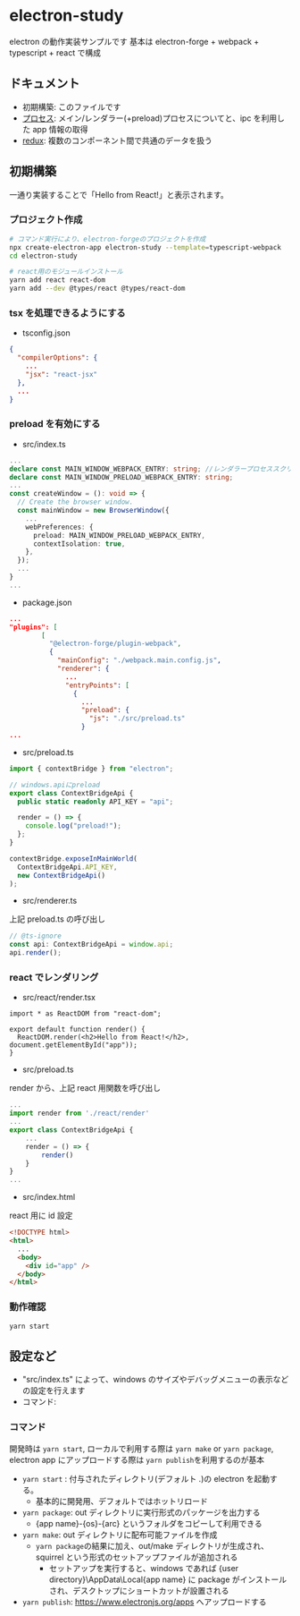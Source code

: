 # electron-study

electron の動作実装サンプルです
基本は electron-forge + webpack + typescript + react で構成

## ドキュメント

- 初期構築: このファイルです
- [プロセス](./docs/process.md): メイン/レンダラー(+preload)プロセスについてと、ipc を利用した app 情報の取得
- [redux](./docs/redux.md): 複数のコンポーネント間で共通のデータを扱う

## 初期構築

一通り実装することで「Hello from React!」と表示されます。

### プロジェクト作成

```bash
# コマンド実行により、electron-forgeのプロジェクトを作成
npx create-electron-app electron-study --template=typescript-webpack
cd electron-study

# react用のモジュールインストール
yarn add react react-dom
yarn add --dev @types/react @types/react-dom
```

### tsx を処理できるようにする

- tsconfig.json

```json
{
  "compilerOptions": {
    ...
    "jsx": "react-jsx"
  },
  ...
}
```

### preload を有効にする

- src/index.ts

```ts
...
declare const MAIN_WINDOW_WEBPACK_ENTRY: string; //レンダラープロセススクリプトのファイルパス
declare const MAIN_WINDOW_PRELOAD_WEBPACK_ENTRY: string;
...
const createWindow = (): void => {
  // Create the browser window.
  const mainWindow = new BrowserWindow({
    ...
    webPreferences: {
      preload: MAIN_WINDOW_PRELOAD_WEBPACK_ENTRY,
      contextIsolation: true,
    },
  });
  ...
}
...
```

- package.json

```json
...
"plugins": [
        [
          "@electron-forge/plugin-webpack",
          {
            "mainConfig": "./webpack.main.config.js",
            "renderer": {
              ...
              "entryPoints": [
                {
                  ...
                  "preload": {
                    "js": "./src/preload.ts"
                  }
...
```

- src/preload.ts

```ts
import { contextBridge } from "electron";

// windows.apiにpreload
export class ContextBridgeApi {
  public static readonly API_KEY = "api";

  render = () => {
    console.log("preload!");
  };
}

contextBridge.exposeInMainWorld(
  ContextBridgeApi.API_KEY,
  new ContextBridgeApi()
);
```

- src/renderer.ts

上記 preload.ts の呼び出し

```ts
// @ts-ignore
const api: ContextBridgeApi = window.api;
api.render();
```

### react でレンダリング

- src/react/render.tsx

```tsx
import * as ReactDOM from "react-dom";

export default function render() {
  ReactDOM.render(<h2>Hello from React!</h2>, document.getElementById("app"));
}
```

- src/preload.ts

render から、上記 react 用関数を呼び出し

```ts
...
import render from './react/render'
...
export class ContextBridgeApi {
    ...
    render = () => {
        render()
    }
}
...
```

- src/index.html

react 用に id 設定

```html
<!DOCTYPE html>
<html>
  ...
  <body>
    <div id="app" />
  </body>
</html>
```

### 動作確認

```bash
yarn start
```

## 設定など

- "src/index.ts" によって、windows のサイズやデバッグメニューの表示などの設定を行えます
- コマンド:

### コマンド

開発時は `yarn start`, ローカルで利用する際は `yarn make` or `yarn package`, electron app にアップロードする際は `yarn publish`を利用するのが基本

- `yarn start` : 付与されたディレクトリ(デフォルト .)の electron を起動する。
  - 基本的に開発用、デフォルトではホットリロード
- `yarn package`: out ディレクトリに実行形式のパッケージを出力する
  - {app name}-{os}-{arc} というフォルダをコピーして利用できる
- `yarn make`: out ディレクトリに配布可能ファイルを作成
  - `yarn package`の結果に加え、out/make ディレクトリが生成され、squirrel という形式のセットアップファイルが追加される
    - セットアップを実行すると、windows であれば {user directory}\AppData\Local\{app name} に package がインストールされ、デスクトップにショートカットが設置される
- `yarn publish`: https://www.electronjs.org/apps へアップロードする
